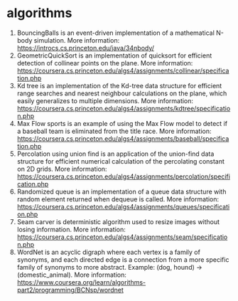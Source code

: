 # algorithms
1) BouncingBalls is an event-driven implementation of a mathematical N-body simulation. More information:
https://introcs.cs.princeton.edu/java/34nbody/
2) GeometricQuickSort is an implementation of quicksort for efficient detection of
collinear points on the plane. More information:
https://coursera.cs.princeton.edu/algs4/assignments/collinear/specification.php
3) Kd tree is an implementation of the Kd-tree data structure 
for efficient range searches and nearest neighbour calculations on the plane, which easily generalizes 
to multiple dimensions. More information:
https://coursera.cs.princeton.edu/algs4/assignments/kdtree/specification.php
4) Max Flow sports is an example of using the Max Flow model to detect if a baseball team is eliminated from 
the title race. More information:
https://coursera.cs.princeton.edu/algs4/assignments/baseball/specification.php
5) Percolation using union find is an application of the union-find data structure for efficient numerical 
calculation of the percolating constant on 2D grids. More information:
https://coursera.cs.princeton.edu/algs4/assignments/percolation/specification.php
6) Randomized queue is an implementation of a queue data structure with random element returned when
dequeue is called. More information:
https://coursera.cs.princeton.edu/algs4/assignments/queues/specification.php
7) Seam carver is deterministic algorithm used to resize images without losing information. 
More information: 
https://coursera.cs.princeton.edu/algs4/assignments/seam/specification.php
8) WordNet is an acyclic digraph where each vertex is a family of synonyms, and each directed edge is a connection
from a more specific family of synonyms to more abstract. Example: (dog, hound) -> (domestic_animal).
More information:
https://www.coursera.org/learn/algorithms-part2/programming/BCNsp/wordnet